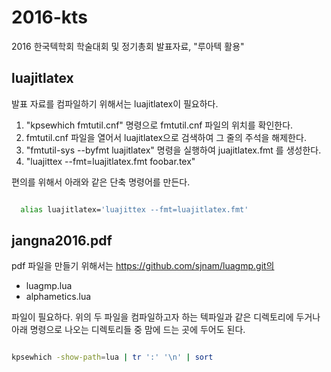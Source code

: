# 2016-kts
2016 한국텍학회 학술대회 및 정기총회 발표자료, "루아텍 활용"

luajitlatex
-----------
발표 자료를 컴파일하기 위해서는 luajitlatex이 필요하다.

1. "kpsewhich fmtutil.cnf" 명령으로 fmtutil.cnf 파일의 위치를 확인한다.
1. fmtutil.cnf 파일을 열어서 luajitlatex으로 검색하여 그 줄의 주석을 해제한다.
1. "fmtutil-sys --byfmt luajitlatex" 명령을 실행하여 juajitlatex.fmt 를 생성한다.
1. "luajittex --fmt=luajitlatex.fmt foobar.tex"

편의를 위해서 아래와 같은 단축 명령어를 만든다.

```bash

  alias luajitlatex='luajittex --fmt=luajitlatex.fmt'
```

jangna2016.pdf
--------------
pdf 파일을 만들기 위해서는 https://github.com/sjnam/luagmp.git의

* luagmp.lua
* alphametics.lua

파일이 필요하다.
위의 두 파일을 컴파일하고자 하는 텍파일과 같은 디렉토리에 두거나 아래 명령으로
나오는 디렉토리들 중 맘에 드는 곳에 두어도 된다.

```bash

kpsewhich -show-path=lua | tr ':' '\n' | sort
```

